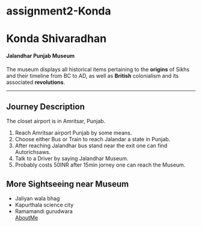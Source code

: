 # assignment2-Konda
# Konda Shivaradhan
#### Jalandhar Punjab Museum
The museum displays all historical items pertaining to the **origins** of Sikhs and their timeline from BC to AD, as well as **British** colonialism and its associated **revolutions**.
___
## Journey Description
The closet airport is in Amritsar, Punjab.
1. Reach Amritsar airport Punjab by some means.
2. Choose either Bus or Train to reach Jalandar a state in Punjab.
3. After reaching Jalandhar bus stand near the exit one can find Autorichsaws.
4. Talk to a Driver by saying Jalandhar Museum.
5. Probably costs 50INR after 15min jorney one can reach the Museum.

## More Sightseeing near Museum
- Jaliyan wala bhag
- Kapurthala science city
- Ramamandi gurudwara   
[AboutMe](./AboutMe.md)